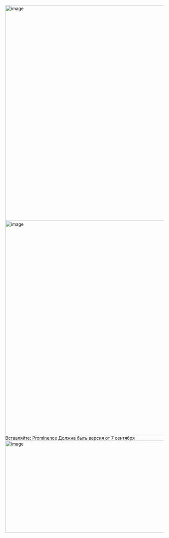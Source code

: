 <img width="1043" height="685" alt="image" src="https://github.com/user-attachments/assets/3248ea8f-58b7-42e6-a785-5c40e0b4b98b" />
<img width="1043" height="681" alt="image" src="https://github.com/user-attachments/assets/82c24716-98aa-4ce3-bfe1-29b4a22f8722" />
Вставляйте: Prominence
Должна быть версия от 7 сентября
<img width="1038" height="293" alt="image" src="https://github.com/user-attachments/assets/def5b6d6-2d16-477b-ba10-fc29ad594970" />
